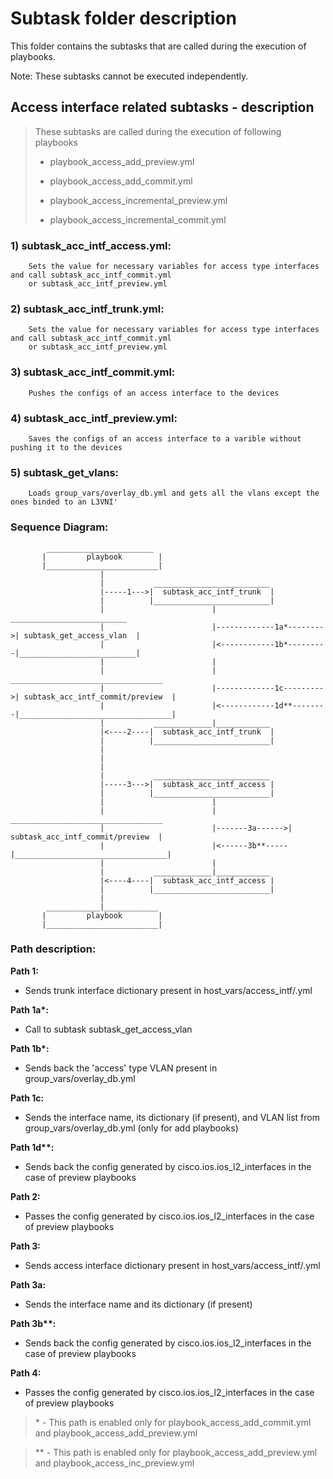 
# Subtask folder description #

This folder contains the subtasks that are called during the execution of playbooks. 

Note: These subtasks cannot be executed independently.


## Access interface related subtasks - description ##

> These subtasks are called during the execution of following playbooks
>
> - playbook_access_add_preview.yml
>
> - playbook_access_add_commit.yml
>
> - playbook_access_incremental_preview.yml
>
> - playbook_access_incremental_commit.yml
>

### 1) subtask_acc_intf_access.yml: ###
```
    Sets the value for necessary variables for access type interfaces and call subtask_acc_intf_commit.yml
    or subtask_acc_intf_preview.yml
```

### 2) subtask_acc_intf_trunk.yml: ###
```
    Sets the value for necessary variables for access type interfaces and call subtask_acc_intf_commit.yml
    or subtask_acc_intf_preview.yml
```

### 3) subtask_acc_intf_commit.yml: ###
```
    Pushes the configs of an access interface to the devices
```

### 4) subtask_acc_intf_preview.yml: ###
```     
    Saves the configs of an access interface to a varible without pushing it to the devices
```

### 5) subtask_get_vlans: ###
```
    Loads group_vars/overlay_db.yml and gets all the vlans except the ones binded to an L3VNI'
```

### Sequence Diagram: ###
                    
```
        ________________________
       |         playbook        |
       |_________________________|
                    |
                    |           __________________________
                    |-----1--->|  subtask_acc_intf_trunk  |
                    |          |__________________________|
                    |                        |                          __________________________
                    |                        |-------------1a*-------->| subtask_get_access_vlan  | 
                    |                        |<------------1b*---------|__________________________|
                    |                        |
                    |                        |                          __________________________________
                    |                        |-------------1c--------->| subtask_acc_intf_commit/preview  | 
                    |                        |<------------1d**--------|__________________________________|
                    |           _____________|____________
                    |<----2----|  subtask_acc_intf_trunk  |
                    |          |__________________________|
                    |
                    |
                    |    
                    |           __________________________
                    |-----3--->|  subtask_acc_intf_access |
                    |          |__________________________|
                    |                        |
                    |                        |                 __________________________________
                    |                        |-------3a------>| subtask_acc_intf_commit/preview  | 
                    |                        |<------3b**-----|__________________________________|
                    |                        |
                    |           _____________|____________
                    |<----4----|  subtask_acc_intf_access |
                    |          |__________________________|
                    |
        ____________|____________
       |         playbook        |
       |_________________________|
```

### Path description: ###

**Path 1:**
- Sends trunk interface dictionary present in host_vars/access_intf/<hostname>.yml

**Path 1a\*:**
- Call to subtask subtask_get_access_vlan

**Path 1b\*:**   
- Sends back the 'access' type VLAN present in group_vars/overlay_db.yml

**Path 1c:**
- Sends the interface name, its dictionary (if present), and VLAN list from group_vars/overlay_db.yml (only for add playbooks)

**Path 1d\*\*:** 
- Sends back the config generated by cisco.ios.ios_l2_interfaces in the case of preview playbooks

**Path 2:**    
- Passes the config generated by cisco.ios.ios_l2_interfaces in the case of preview playbooks

**Path 3:**    
- Sends access interface dictionary present in host_vars/access_intf/<hostname>.yml

**Path 3a:**   
- Sends the interface name and its dictionary (if present)

**Path 3b\*\*:** 
- Sends back the config generated by cisco.ios.ios_l2_interfaces in the case of preview playbooks

**Path 4:**
- Passes the config generated by cisco.ios.ios_l2_interfaces in the case of preview playbooks

>\*  - This path is enabled only for playbook_access_add_commit.yml and playbook_access_add_preview.yml

>\** - This path is enabled only for playbook_access_add_preview.yml and playbook_access_inc_preview.yml
